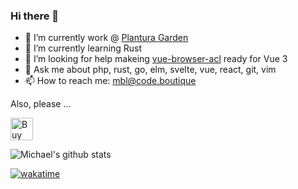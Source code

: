 ### Hi there 👋


- 🔭 I’m currently work @ [Plantura Garden](https://plantura.garden)
- 🌱 I’m currently learning Rust
- 🤔 I’m looking for help makeing [vue-browser-acl](https://github.com/mblarsen/vue-browser-acl) ready for Vue 3
- 💬 Ask me about php, rust, go, elm, svelte, vue, react, git, vim
- 📫 How to reach me: mbl@code.boutique

Also, please …

<a href='https://ko-fi.com/A0A42XRCV' target='_blank'><img height='36' style='border:0px;height:36px;' src='https://cdn.ko-fi.com/cdn/kofi3.png?v=2' border='0' alt='Buy Me a Coffee at ko-fi.com' /></a>

![Michael's github stats](https://github-readme-stats.vercel.app/api?username=mblarsen&show_icons=true&theme=graywhite&hide_title=true)

[![wakatime](https://wakatime.com/badge/user/a165011f-1a10-41c0-bb04-151697e4440c.svg)](https://wakatime.com/@a165011f-1a10-41c0-bb04-151697e4440c)
